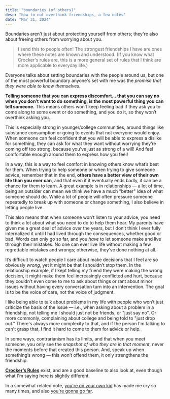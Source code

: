 ```yaml
---
title: "boundaries (of others)"
desc: "how to not overthink friendships, a few notes"
date: "Mar 31, 2024"
---
```



Boundaries aren't just about protecting yourself from others; they're also about freeing others from worrying about you. 


> I send this to people often! The strongest friendships I have are ones where these notes are known and understood. (If you know what Crocker's rules are, this is a more general set of rules that I think are more applicable to everyday life.)


Everyone talks about setting boundaries with the people around us, but one of the most powerful boundary anyone's set with me was the *promise that they were able to know themselves.*


**Telling someone that you can express discomfort… that you can say no when you don’t want to do something, is the most powerful thing you can tell someone.** This means others won’t keep feeling bad if they ask you to come along to some event or do something, and you do it, so they won’t overthink asking you. 


This is especially strong in younger/college communities, around things like substance consumption or going to events that not everyone would enjoy. When someone can feel confident that you will be able to express a dislike for something, they can ask for what they want without worrying they’re coming off too strong, because you’ve just as strong of a will! And feel comfortable enough around them to express how you feel!


In a way, this is a way to feel comfort in knowing others know what’s best for them. When trying to help someone or when trying to give someone advice, remember that in the end, **others have a better view of their own life than you ever can**, and that even if it eventually ends badly, it can be a chance for them to learn. A great example is in relationships — a lot of time, being an outsider can mean we think we have a much "better" idea of what someone should do. While a lot of people will often pressure someone repeatedly to break up with someone or change something, I also believe in letting people live.


This also means that when someone won’t listen to your advice, you need to think a lot about what you need to do to help them hear. My parents have given me a great deal of advice over the years, but I don’t think I ever fully internalized it until I had lived through the consequences, whether good or bad. Words can only go so far, and you *have* to let someone make and live through their mistakes. No one can ever live life without making a few regrettable mistakes and wrongs; otherwise, they’ve done nothing at all.


It’s difficult to watch people I care about make decisions that I feel are so obviously *wrong*, yet it might be that I shouldn’t stop them. In the relationship example, if I kept telling my friend they were making the wrong decision, it might make them feel increasingly conflicted and hurt, because they couldn’t even come to me to ask about things or rant about minor issues without having every conversation turn into an intervention. The goal is to be the voice of care, not the voice of judgment.


I like being able to talk about problems in my life with people who won’t just criticize the basis of the issue — i.e., when asking about a problem in a friendship, not telling me I should just not be friends, or "just say no". Or more commonly, complaining about college and being told to "just drop out." There's always more complexity to that, and if the person I'm talking to can't grasp that, I find it hard to come to them for advice or help.


In some ways, contrarianism has its limits, and that when you meet someone, you only see the *snapshot of who they are in that moment*, never the moments before that created this person. And, speak up when something’s wrong — this won’t offend them, it only strengthens the friendship.


[**Crocker’s Rules**](http://sl4.org/crocker.html) exist, and are a good baseline to also look at, even though what I'm saying here is slightly different.


In a somewhat related note, [you're on your own kid](https://open.spotify.com/track/4D7BCuvgdJlYvlX5WlN54t?si=978af1482a7f4798) has made me cry so many times, and also [you're gonna go far](https://open.spotify.com/track/4nHJcUtNSUVjXRnjdP29Bk?si=7f2f72918ff84c2b).

